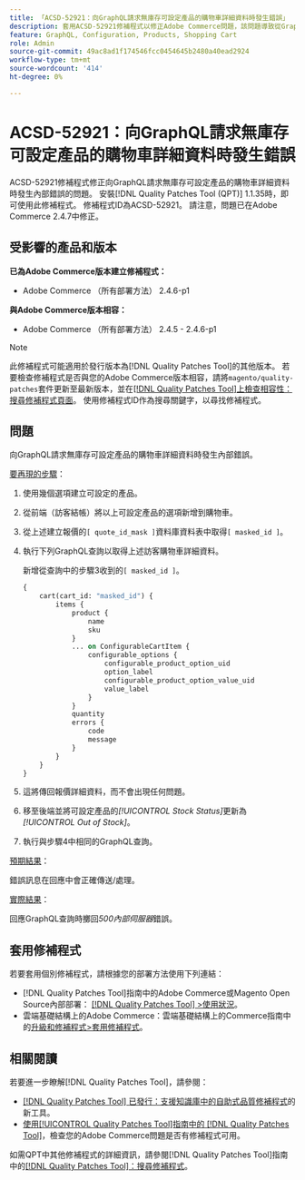 ```yaml
---
title: 「ACSD-52921：向GraphQL請求無庫存可設定產品的購物車詳細資料時發生錯誤」
description: 套用ACSD-52921修補程式以修正Adobe Commerce問題，該問題導致從GraphQL請求無存貨可設定產品的購物車詳細資料時發生內部錯誤。
feature: GraphQL, Configuration, Products, Shopping Cart
role: Admin
source-git-commit: 49ac8ad1f174546fcc0454645b2480a40ead2924
workflow-type: tm+mt
source-wordcount: '414'
ht-degree: 0%

---
```


# ACSD-52921：向GraphQL請求無庫存可設定產品的購物車詳細資料時發生錯誤

ACSD-52921修補程式修正向GraphQL請求無庫存可設定產品的購物車詳細資料時發生內部錯誤的問題。 安裝[!DNL Quality Patches Tool (QPT)] 1.1.35時，即可使用此修補程式。 修補程式ID為ACSD-52921。 請注意，問題已在Adobe Commerce 2.4.7中修正。

## 受影響的產品和版本

**已為Adobe Commerce版本建立修補程式：**

* Adobe Commerce （所有部署方法） 2.4.6-p1

**與Adobe Commerce版本相容：**

* Adobe Commerce （所有部署方法） 2.4.5 - 2.4.6-p1

>[!NOTE]
>
>此修補程式可能適用於發行版本為[!DNL Quality Patches Tool]的其他版本。 若要檢查修補程式是否與您的Adobe Commerce版本相容，請將`magento/quality-patches`套件更新至最新版本，並在[[!DNL Quality Patches Tool]上檢查相容性：搜尋修補程式頁面](https://experienceleague.adobe.com/tools/commerce-quality-patches/index.html)。 使用修補程式ID作為搜尋關鍵字，以尋找修補程式。

## 問題

向GraphQL請求無庫存可設定產品的購物車詳細資料時發生內部錯誤。

<u>要再現的步驟</u>：

1. 使用幾個選項建立可設定的產品。
1. 從前端（訪客結帳）將以上可設定產品的選項新增到購物車。
1. 從上述建立報價的`[ quote_id_mask ]`資料庫資料表中取得`[ masked_id ]`。
1. 執行下列GraphQL查詢以取得上述訪客購物車詳細資料。

   新增從查詢中的步驟3收到的`[ masked_id ]`。

   ```GraphQL
   {
       cart(cart_id: "masked_id") {
           items {
               product {
                   name
                   sku
               }
               ... on ConfigurableCartItem {
                   configurable_options {
                       configurable_product_option_uid
                       option_label
                       configurable_product_option_value_uid
                       value_label
                   }
               }
               quantity
               errors {
                   code
                   message
               }
           }
       }
   }   
   ```

1. 這將傳回報價詳細資料，而不會出現任何問題。
1. 移至後端並將可設定產品的&#x200B;*[!UICONTROL Stock Status]*&#x200B;更新為&#x200B;*[!UICONTROL Out of Stock]*。
1. 執行與步驟4中相同的GraphQL查詢。

<u>預期結果</u>：

錯誤訊息在回應中會正確傳送/處理。

<u>實際結果</u>：

回應GraphQL查詢時擲回&#x200B;*500內部伺服器*&#x200B;錯誤。

## 套用修補程式

若要套用個別修補程式，請根據您的部署方法使用下列連結：

* [!DNL Quality Patches Tool]指南中的Adobe Commerce或Magento Open Source內部部署： [[!DNL Quality Patches Tool] >使用狀況](https://experienceleague.adobe.com/docs/commerce-operations/tools/quality-patches-tool/usage.html)。
* 雲端基礎結構上的Adobe Commerce：雲端基礎結構上的Commerce指南中的[升級和修補程式>套用修補程式](https://experienceleague.adobe.com/docs/commerce-cloud-service/user-guide/develop/upgrade/apply-patches.html)。

## 相關閱讀

若要進一步瞭解[!DNL Quality Patches Tool]，請參閱：

* [[!DNL Quality Patches Tool] 已發行：支援知識庫中的自助式品質修補程式](https://experienceleague.adobe.com/en/docs/commerce-knowledge-base/kb/announcements/commerce-announcements/magento-quality-patches-released-new-tool-to-self-serve-quality-patches)的新工具。
* [使用[!UICONTROL Quality Patches Tool]指南中的 [!DNL Quality Patches Tool]](/help/tools/quality-patches-tool/patches-available-in-qpt/check-patch-for-magento-issue-with-magento-quality-patches.md)，檢查您的Adobe Commerce問題是否有修補程式可用。


如需QPT中其他修補程式的詳細資訊，請參閱[!DNL Quality Patches Tool]指南中的[[!DNL Quality Patches Tool]：搜尋修補程式](https://experienceleague.adobe.com/tools/commerce-quality-patches/index.html)。
